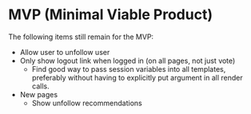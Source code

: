 # MVP (Minimal Viable Product)

The following items still remain for the MVP:

- Allow user to unfollow user
- Only show logout link when logged in (on all pages, not just vote)
    - Find good way to pass session variables into all templates, preferably
      without having to explicitly put argument in all render calls.
- New pages
    - Show unfollow recommendations
